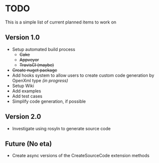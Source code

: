 TODO
====

This is a simple list of current planned items to work on

## Version 1.0

* Setup automated build process
  * ~~Cake~~
  * ~~Appveyor~~
  * ~~TravisCI (maybe)~~
* ~~Create nuget package~~
* Add hooks system to allow users to create custom code generation by OpenXml type _(in progress)_
* Setup Wiki
* Add examples
* Add test cases
* Simplify code generation, if possible

## Version 2.0

* Investigate using rosyln to generate source code

## Future (No eta)

* Create async versions of the CreateSourceCode extension methods
